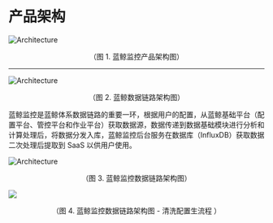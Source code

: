 # 产品架构


![Architecture](../media/product_Architecture_new.png)

<center>（图 1. 蓝鲸监控产品架构图）</center>

---

![Architecture](../media/Architecture.png)

<center>（图 2. 蓝鲸数据链路架构图）</center>

蓝鲸监控是蓝鲸体系数据链路的重要一环，根据用户的配置，从蓝鲸基础平台（配置平台、管控平台和作业平台）获取数据源，数据传递到数据基础模块进行分析和计算处理后，将数据分发入库，蓝鲸监控后台服务在数据库（InfluxDB）获取数据二次处理后提取到 SaaS 以供用户使用。

![Architecture](../media/monitor_backstage_logic.jpg)

<center>（图 3. 蓝鲸监控数据链路架构图）</center>

![](../media/monitor_backstage_logic2.jpg)

<center>（图 4. 蓝鲸监控数据链路架构图 - 清洗配置生流程 ）</center>
